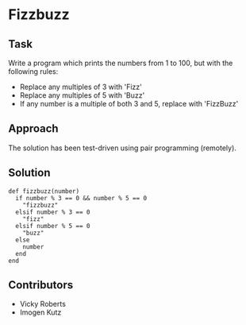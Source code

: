 # Fizzbuzz

## Task
Write a program which prints the numbers from 1 to 100, but with the following rules:
- Replace any multiples of 3 with 'Fizz'
- Replace any multiples of 5 with 'Buzz'
- If any number is a multiple of both 3 and 5, replace with 'FizzBuzz'

## Approach
The solution has been test-driven using pair programming (remotely).


## Solution
```
def fizzbuzz(number)
  if number % 3 == 0 && number % 5 == 0
    "fizzbuzz"
  elsif number % 3 == 0
    "fizz"
  elsif number % 5 == 0
    "buzz"
  else
    number
  end
end
```

## Contributors
- Vicky Roberts
- Imogen Kutz
